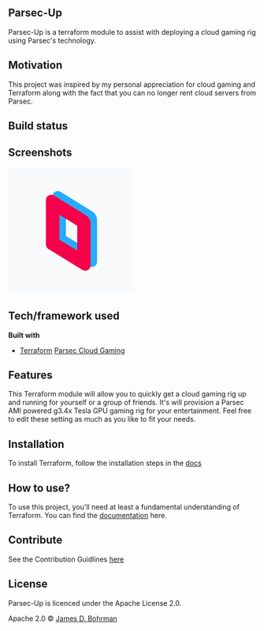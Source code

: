 ## Parsec-Up
Parsec-Up is a terraform module to assist with deploying a cloud gaming rig using Parsec's technology. 

## Motivation
This project was inspired by my personal appreciation for cloud gaming and Terraform along with the fact that you can no longer rent cloud servers from Parsec.

## Build status 

## Screenshots
![](parsec.png)

## Tech/framework used

<b>Built with</b>
- [Terraform](https://terraform.io)
  [Parsec Cloud Gaming](https://parsecgaming.com/)

## Features

This Terraform module will allow you to quickly get a cloud gaming rig up and running for yourself or a group of friends. It's will provision a Parsec AMI powered g3.4x Tesla GPU gaming rig for your entertainment. Feel free to edit these setting as much as you like to fit your needs.

## Installation

To install Terraform, follow the installation steps in the [docs](https://learn.hashicorp.com/terraform/getting-started/install.html)


## How to use?

To use this project, you'll need at least a fundamental understanding of Terraform. You can find the [documentation](https://www.terraform.io/docs/index.html) here.

## Contribute

See the Contribution Guidlines [here](https://github.com/jdbohrman/parsec-up/blob/master/CONTRIBUTING.md)

## License

Parsec-Up is licenced under the Apache License 2.0.

Apache 2.0 © [James D. Bohrman]()
